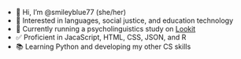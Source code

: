 - 👋 Hi, I’m @smileyblue77 (she/her)
- 👀 Interested in languages, social justice, and education technology
- 🌱 Currently running a psycholinguistics study on [Lookit](https://lookit.mit.edu/)
- ✅ Proficient in JacaScript, HTML, CSS, JSON, and R 
- 📚 Learning Python and developing my other CS skills

